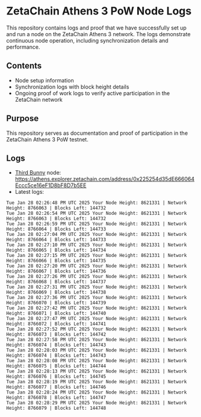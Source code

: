 # ZetaChain Athens 3 PoW Node Logs
This repository contains logs and proof that we have successfully set up and run a node on the ZetaChain Athens 3 network. The logs demonstrate continuous node operation, including synchronization details and performance.

## Contents
- Node setup information
- Synchronization logs with block height details
- Ongoing proof of work logs to verify active participation in the ZetaChain network

## Purpose
This repository serves as documentation and proof of participation in the ZetaChain Athens 3 PoW testnet.

## Logs

- [Third Bunny](https://thirdbunny.xyz/) node: https://athens.explorer.zetachain.com/address/0x225254d35dE666064Eccc5ce16eF1D8bF8D7b5EE
- Latest logs:
```
Tue Jan 28 02:26:48 PM UTC 2025 Your Node Height: 8621331 | Network Height: 8766063 | Blocks Left: 144732
Tue Jan 28 02:26:54 PM UTC 2025 Your Node Height: 8621331 | Network Height: 8766063 | Blocks Left: 144732
Tue Jan 28 02:26:59 PM UTC 2025 Your Node Height: 8621331 | Network Height: 8766064 | Blocks Left: 144733
Tue Jan 28 02:27:04 PM UTC 2025 Your Node Height: 8621331 | Network Height: 8766064 | Blocks Left: 144733
Tue Jan 28 02:27:10 PM UTC 2025 Your Node Height: 8621331 | Network Height: 8766065 | Blocks Left: 144734
Tue Jan 28 02:27:15 PM UTC 2025 Your Node Height: 8621331 | Network Height: 8766066 | Blocks Left: 144735
Tue Jan 28 02:27:20 PM UTC 2025 Your Node Height: 8621331 | Network Height: 8766067 | Blocks Left: 144736
Tue Jan 28 02:27:26 PM UTC 2025 Your Node Height: 8621331 | Network Height: 8766068 | Blocks Left: 144737
Tue Jan 28 02:27:31 PM UTC 2025 Your Node Height: 8621331 | Network Height: 8766069 | Blocks Left: 144738
Tue Jan 28 02:27:36 PM UTC 2025 Your Node Height: 8621331 | Network Height: 8766070 | Blocks Left: 144739
Tue Jan 28 02:27:42 PM UTC 2025 Your Node Height: 8621331 | Network Height: 8766071 | Blocks Left: 144740
Tue Jan 28 02:27:47 PM UTC 2025 Your Node Height: 8621331 | Network Height: 8766072 | Blocks Left: 144741
Tue Jan 28 02:27:52 PM UTC 2025 Your Node Height: 8621331 | Network Height: 8766073 | Blocks Left: 144742
Tue Jan 28 02:27:58 PM UTC 2025 Your Node Height: 8621331 | Network Height: 8766074 | Blocks Left: 144743
Tue Jan 28 02:28:03 PM UTC 2025 Your Node Height: 8621331 | Network Height: 8766074 | Blocks Left: 144743
Tue Jan 28 02:28:08 PM UTC 2025 Your Node Height: 8621331 | Network Height: 8766075 | Blocks Left: 144744
Tue Jan 28 02:28:13 PM UTC 2025 Your Node Height: 8621331 | Network Height: 8766076 | Blocks Left: 144745
Tue Jan 28 02:28:19 PM UTC 2025 Your Node Height: 8621331 | Network Height: 8766077 | Blocks Left: 144746
Tue Jan 28 02:28:24 PM UTC 2025 Your Node Height: 8621331 | Network Height: 8766078 | Blocks Left: 144747
Tue Jan 28 02:28:29 PM UTC 2025 Your Node Height: 8621331 | Network Height: 8766079 | Blocks Left: 144748
```
